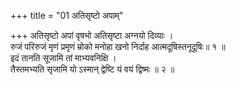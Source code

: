 +++
title = "01 अतिसृष्टो अपाम्"

+++
अतिसृष्टो अपां वृषभो अतिसृष्टा अग्नयो दिव्याः ।  
रुजं परिरुजं मृणं प्रमृणं म्रोको मनोहा खनो निर्दाह आत्मदूषिस्तनूदूषिः॥ १ ॥  
इदं तानति सूजामि तां माभ्यवनिक्षि ।  
तैस्तमभ्यति सृजामि यो ऽस्मान् द्वेष्टि यं वयं द्विष्मः ॥ २ ॥